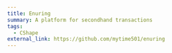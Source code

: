 ```yaml
---
title: Enuring
summary: A platform for secondhand transactions
tags:
  - CShape
external_link: https://github.com/mytime501/enuring
---
```

